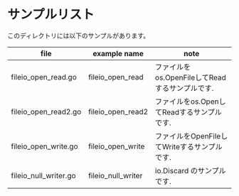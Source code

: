 # サンプルリスト

このディレクトリには以下のサンプルがあります。

| file                    | example name         | note                            |
|-------------------------|----------------------|---------------------------------|
| fileio\_open\_read.go   | fileio\_open\_read   | ファイルをos.OpenFileしてReadするサンプルです. |
| fileio\_open\_read2.go  | fileio\_open\_read2  | ファイルをos.OpenしてReadするサンプルです.     |
| fileio\_open\_write.go  | fileio\_open\_write  | ファイルをOpenFileしてWriteするサンプルです.   |
| fileio\_null\_writer.go | fileio\_null\_writer | io.Discard のサンプルです.             |
